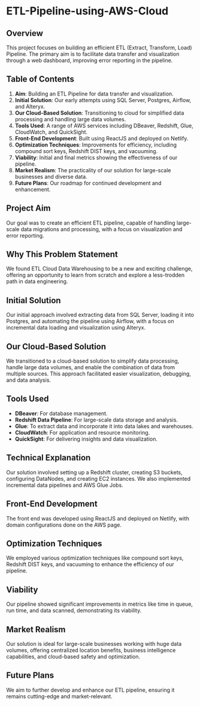 # ETL-Pipeline-using-AWS-Cloud

## Overview

This project focuses on building an efficient ETL (Extract, Transform, Load) Pipeline. The primary aim is to facilitate data transfer and visualization through a web dashboard, improving error reporting in the pipeline.

## Table of Contents

1. **Aim**: Building an ETL Pipeline for data transfer and visualization.
2. **Initial Solution**: Our early attempts using SQL Server, Postgres, Airflow, and Alteryx.
3. **Our Cloud-Based Solution**: Transitioning to cloud for simplified data processing and handling large data volumes.
4. **Tools Used**: A range of AWS services including DBeaver, Redshift, Glue, CloudWatch, and QuickSight.
5. **Front-End Development**: Built using ReactJS and deployed on Netlify.
8. **Optimization Techniques**: Improvements for efficiency, including compound sort keys, Redshift DIST keys, and vacuuming.
9. **Viability**: Initial and final metrics showing the effectiveness of our pipeline.
10. **Market Realism**: The practicality of our solution for large-scale businesses and diverse data.
11. **Future Plans**: Our roadmap for continued development and enhancement.

## Project Aim

Our goal was to create an efficient ETL pipeline, capable of handling large-scale data migrations and processing, with a focus on visualization and error reporting.

## Why This Problem Statement

We found ETL Cloud Data Warehousing to be a new and exciting challenge, offering an opportunity to learn from scratch and explore a less-trodden path in data engineering.

## Initial Solution

Our initial approach involved extracting data from SQL Server, loading it into Postgres, and automating the pipeline using Airflow, with a focus on incremental data loading and visualization using Alteryx.

## Our Cloud-Based Solution

We transitioned to a cloud-based solution to simplify data processing, handle large data volumes, and enable the combination of data from multiple sources. This approach facilitated easier visualization, debugging, and data analysis.

## Tools Used

- **DBeaver**: For database management.
- **Redshift Data Pipeline**: For large-scale data storage and analysis.
- **Glue**: To extract data and incorporate it into data lakes and warehouses.
- **CloudWatch**: For application and resource monitoring.
- **QuickSight**: For delivering insights and data visualization.

## Technical Explanation

Our solution involved setting up a Redshift cluster, creating S3 buckets, configuring DataNodes, and creating EC2 instances. We also implemented incremental data pipelines and AWS Glue Jobs.

## Front-End Development

The front end was developed using ReactJS and deployed on Netlify, with domain configurations done on the AWS page.

## Optimization Techniques

We employed various optimization techniques like compound sort keys, Redshift DIST keys, and vacuuming to enhance the efficiency of our pipeline.

## Viability

Our pipeline showed significant improvements in metrics like time in queue, run time, and data scanned, demonstrating its viability.

## Market Realism

Our solution is ideal for large-scale businesses working with huge data volumes, offering centralized location benefits, business intelligence capabilities, and cloud-based safety and optimization.

## Future Plans

We aim to further develop and enhance our ETL pipeline, ensuring it remains cutting-edge and market-relevant.
